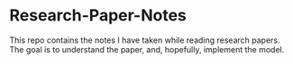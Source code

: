 # Research-Paper-Notes
This repo contains the notes I have taken while reading research papers. The goal is to understand the paper, and, hopefully, implement the model. 
